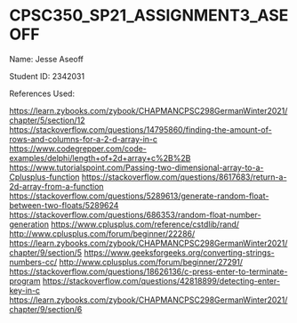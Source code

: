 # CPSC350_SP21_ASSIGNMENT3_ASEOFF

Name: Jesse Aseoff

Student ID: 2342031

References Used:

https://learn.zybooks.com/zybook/CHAPMANCPSC298GermanWinter2021/chapter/5/section/12
https://stackoverflow.com/questions/14795860/finding-the-amount-of-rows-and-columns-for-a-2-d-array-in-c
https://www.codegrepper.com/code-examples/delphi/length+of+2d+array+c%2B%2B
https://www.tutorialspoint.com/Passing-two-dimensional-array-to-a-Cplusplus-function
https://stackoverflow.com/questions/8617683/return-a-2d-array-from-a-function
https://stackoverflow.com/questions/5289613/generate-random-float-between-two-floats/5289624
https://stackoverflow.com/questions/686353/random-float-number-generation
https://www.cplusplus.com/reference/cstdlib/rand/
http://www.cplusplus.com/forum/beginner/22286/
https://learn.zybooks.com/zybook/CHAPMANCPSC298GermanWinter2021/chapter/9/section/5
https://www.geeksforgeeks.org/converting-strings-numbers-cc/
http://www.cplusplus.com/forum/beginner/27291/
https://stackoverflow.com/questions/18626136/c-press-enter-to-terminate-program
https://stackoverflow.com/questions/42818899/detecting-enter-key-in-c
https://learn.zybooks.com/zybook/CHAPMANCPSC298GermanWinter2021/chapter/9/section/6

